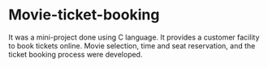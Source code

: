 # Movie-ticket-booking
It was a mini-project done using C language. It provides a customer facility to book tickets online. Movie selection, time and seat reservation, and the ticket booking process were developed.
